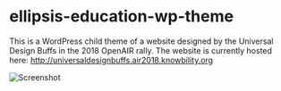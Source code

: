 # ellipsis-education-wp-theme
This is a WordPress child theme of a website designed by the Universal Design Buffs in the 2018 OpenAIR rally. The website is currently hosted here: http://universaldesignbuffs.air2018.knowbility.org

![Screenshot](https://github.com/sapols/ellipsis-education-wp-theme/blob/master/maishawp-child/screenshot.png)
